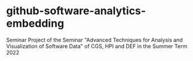 # github-software-analytics-embedding
Seminar Project of the Seminar "Advanced Techniques for Analysis and Visualization of Software Data" of CGS, HPI and DEF in the Summer Term 2022
